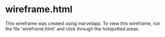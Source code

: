 # wireframe.html

This wireframe was created using marvelapp. To view this wireframe, run the file 'wireframe.html' and click through the hotspotted areas. 